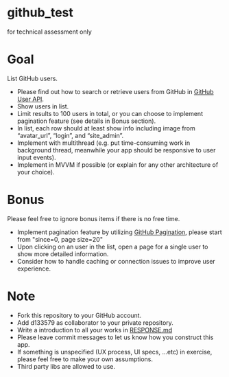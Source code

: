# github_test
for technical assessment only
# Goal
List GitHub users.  
- Please find out how to search or retrieve users from GitHub in [GitHub User API](https://docs.github.com/en/rest/reference/users).
- Show users in list.
- Limit results to 100 users in total, or you can choose to implement pagination feature (see details in Bonus section).
- In list, each row should at least show info including image from “avatar_url”, “login”, and “site_admin”.
- Implement with multithread (e.g. put time-consuming work in background thread, meanwhile your app should be responsive to user input events).
- Implement in MVVM if possible (or explain for any other architecture of your choice).

# Bonus
Please feel free to ignore bonus items if there is no free time.
- Implement pagination feature by utilizing [GitHub Pagination](https://docs.github.com/en/rest/guides/traversing-with-pagination), please start from "since=0, page size=20"
- Upon clicking on an user in the list, open a page for a single user to show more detailed information.
- Consider how to handle caching or connection issues to improve user experience.

# Note
- Fork this repository to your GitHub account.
- Add d133579 as collaborator to your private repository.
- Write a introduction to all your works in [RESPONSE.md](RESPONSE.md)
- Please leave commit messages to let us know how you construct this app.
- If something is unspecified (UX process, UI specs, ...etc) in exercise, please feel free to make your own assumptions.
- Third party libs are allowed to use.
